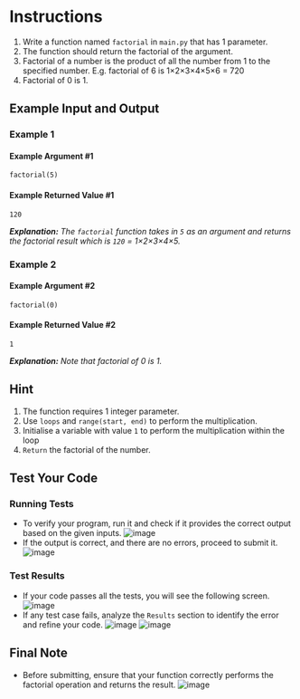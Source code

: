 # Instructions
1. Write a function named `factorial` in `main.py` that has 1 parameter.
2. The function should return the factorial of the argument.
3. Factorial of a number is the product of all the number from 1 to the specified number. E.g. factorial of 6 is 1×2×3×4×5×6 = 720
4. Factorial of 0 is 1.

## Example Input and Output

### Example 1
#### Example Argument #1
```plaintext
factorial(5)
```
#### Example Returned Value #1
```plaintext
120
```
_**Explanation:** The `factorial` function takes in `5` as an argument and returns the factorial result which is `120` = 1×2×3×4×5._

### Example 2
#### Example Argument #2
```plaintext
factorial(0)
```
#### Example Returned Value #2
```plaintext
1
```
_**Explanation:** Note that factorial of 0 is 1._

## Hint
1. The function requires 1 integer parameter.
2. Use `loops` and `range(start, end)` to perform the multiplication.
3. Initialise a variable with value `1` to perform the multiplication within the loop
4. `Return` the factorial of the number.

## Test Your Code
### Running Tests
- To verify your program, run it and check if it provides the correct output based on the given inputs.
   ![image](tests_tools.png)
- If the output is correct, and there are no errors, proceed to submit it.
   ![image](submit.png)

### Test Results
- If your code passes all the tests, you will see the following screen.
   ![image](pass.png)
- If any test case fails, analyze the `Results` section to identify the error and refine your code.
   ![image](fail_tests.png)
   ![image](results.png)

## Final Note
- Before submitting, ensure that your function correctly performs the factorial operation and returns the result.
   ![image](submit.png)

